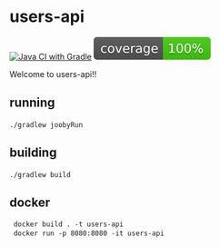 # users-api

[![Java CI with Gradle](https://github.com/arielsrv/jooby-users-api/actions/workflows/gradle.yml/badge.svg)](https://github.com/arielsrv/jooby-users-api/actions/workflows/gradle.yml)
[![Coverage](.github/badges/jacoco.svg)](https://github.com/arielsrv/jooby-users-api/actions/workflows/gradle.yml)

Welcome to users-api!!

## running

    ./gradlew joobyRun

## building

    ./gradlew build

## docker

     docker build . -t users-api
     docker run -p 8080:8080 -it users-api
